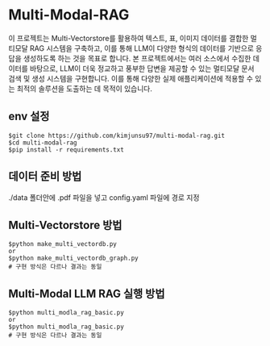 # Multi-Modal-RAG
이 프로젝트는 Multi-Vectorstore를 활용하여 텍스트, 표, 이미지 데이터를 결합한 멀티모달 RAG 시스템을 구축하고, 이를 통해 LLM이 다양한 형식의 데이터를 기반으로 응답을 생성하도록 하는 것을 목표로 합니다. 본 프로젝트에서는 여러 소스에서 수집한 데이터를 바탕으로, LLM이 더욱 정교하고 풍부한 답변을 제공할 수 있는 멀티모달 문서 검색 및 생성 시스템을 구현합니다. 이를 통해 다양한 실제 애플리케이션에 적용할 수 있는 최적의 솔루션을 도출하는 데 목적이 있습니다.
## env 설정

```
$git clone https://github.com/kimjunsu97/multi-modal-rag.git
$cd multi-modal-rag
$pip install -r requirements.txt
```
## 데이터 준비 방법
./data 폴더안에 .pdf 파일을 넣고 config.yaml 파일에 경로 지정

## Multi-Vectorstore 방법
```
$python make_multi_vectordb.py
or
$python make_multi_vectordb_graph.py
# 구현 방식은 다르나 결과는 동일
```

## Multi-Modal LLM RAG 실행 방법
```
$python multi_modla_rag_basic.py
or
$python multi_modla_rag_basic.py
# 구현 방식은 다르나 결과는 동일
```


